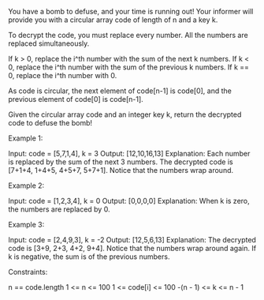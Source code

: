 You have a bomb to defuse, and your time is running out! Your informer will
provide you with a circular array code of length of n and a key k.

To decrypt the code, you must replace every number. All the numbers are
replaced simultaneously.


If k > 0, replace the i^th number with the sum of the next k numbers.
If k < 0, replace the i^th number with the sum of the previous k numbers.
If k == 0, replace the i^th number with 0.


As code is circular, the next element of code[n-1] is code[0], and the
previous element of code[0] is code[n-1].

Given the circular array code and an integer key k, return the decrypted code
to defuse the bomb!


Example 1:


Input: code = [5,7,1,4], k = 3
Output: [12,10,16,13]
Explanation: Each number is replaced by the sum of the next 3 numbers. The
decrypted code is [7+1+4, 1+4+5, 4+5+7, 5+7+1]. Notice that the numbers wrap
around.


Example 2:


Input: code = [1,2,3,4], k = 0
Output: [0,0,0,0]
Explanation: When k is zero, the numbers are replaced by 0. 


Example 3:


Input: code = [2,4,9,3], k = -2
Output: [12,5,6,13]
Explanation: The decrypted code is [3+9, 2+3, 4+2, 9+4]. Notice that the
numbers wrap around again. If k is negative, the sum is of the previous
numbers.



Constraints:


n == code.length
1 <= n <= 100
1 <= code[i] <= 100
-(n - 1) <= k <= n - 1




